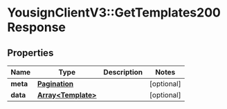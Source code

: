 # YousignClientV3::GetTemplates200Response

## Properties
Name | Type | Description | Notes
------------ | ------------- | ------------- | -------------
**meta** | [**Pagination**](Pagination.md) |  | [optional] 
**data** | [**Array&lt;Template&gt;**](Template.md) |  | [optional] 

